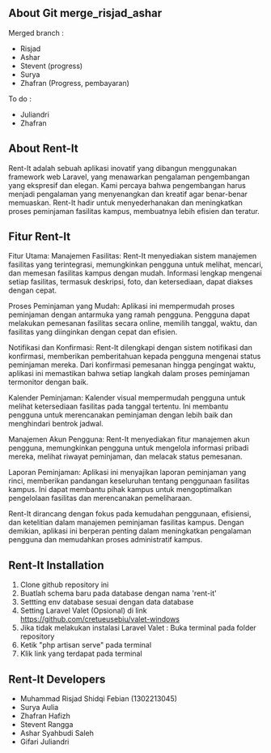 ## About Git merge_risjad_ashar 
Merged branch :
- Risjad
- Ashar
- Stevent (progress)
- Surya
- Zhafran (Progress, pembayaran)

To do :
- Juliandri
- Zhafran


## About Rent-It

Rent-It adalah sebuah aplikasi inovatif yang dibangun menggunakan framework web Laravel, yang menawarkan pengalaman pengembangan yang ekspresif dan elegan. Kami percaya bahwa pengembangan harus menjadi pengalaman yang menyenangkan dan kreatif agar benar-benar memuaskan. Rent-It hadir untuk menyederhanakan dan meningkatkan proses peminjaman fasilitas kampus, membuatnya lebih efisien dan teratur.

## Fitur Rent-It
Fitur Utama:
Manajemen Fasilitas:
Rent-It menyediakan sistem manajemen fasilitas yang terintegrasi, memungkinkan pengguna untuk melihat, mencari, dan memesan fasilitas kampus dengan mudah. Informasi lengkap mengenai setiap fasilitas, termasuk deskripsi, foto, dan ketersediaan, dapat diakses dengan cepat.

Proses Peminjaman yang Mudah:
Aplikasi ini mempermudah proses peminjaman dengan antarmuka yang ramah pengguna. Pengguna dapat melakukan pemesanan fasilitas secara online, memilih tanggal, waktu, dan fasilitas yang diinginkan dengan cepat dan efisien.

Notifikasi dan Konfirmasi:
Rent-It dilengkapi dengan sistem notifikasi dan konfirmasi, memberikan pemberitahuan kepada pengguna mengenai status peminjaman mereka. Dari konfirmasi pemesanan hingga pengingat waktu, aplikasi ini memastikan bahwa setiap langkah dalam proses peminjaman termonitor dengan baik.

Kalender Peminjaman:
Kalender visual mempermudah pengguna untuk melihat ketersediaan fasilitas pada tanggal tertentu. Ini membantu pengguna untuk merencanakan peminjaman dengan lebih baik dan menghindari bentrok jadwal.

Manajemen Akun Pengguna:
Rent-It menyediakan fitur manajemen akun pengguna, memungkinkan pengguna untuk mengelola informasi pribadi mereka, melihat riwayat peminjaman, dan melacak status pemesanan.

Laporan Peminjaman:
Aplikasi ini menyajikan laporan peminjaman yang rinci, memberikan pandangan keseluruhan tentang penggunaan fasilitas kampus. Ini dapat membantu pihak kampus untuk mengoptimalkan pengelolaan fasilitas dan merencanakan pemeliharaan.

Rent-It dirancang dengan fokus pada kemudahan penggunaan, efisiensi, dan ketelitian dalam manajemen peminjaman fasilitas kampus. Dengan demikian, aplikasi ini berperan penting dalam meningkatkan pengalaman pengguna dan memudahkan proses administratif kampus.

## Rent-It Installation

1. Clone github repository ini
2. Buatlah schema baru pada database dengan nama 'rent-it'
3. Settting env database sesuai dengan data database
4. Setting Laravel Valet (Opsional) di link https://github.com/cretueusebiu/valet-windows
5. Jika tidak melakukan instalasi Laravel Valet : Buka terminal pada folder repository
6. Ketik "php artisan serve" pada terminal
7. Klik link yang terdapat pada terminal

## Rent-It Developers 
- Muhammad Risjad Shidqi Febian (1302213045)
- Surya Aulia
- Zhafran Hafizh
- Stevent Rangga
- Ashar Syahbudi Saleh
- Gifari Juliandri

